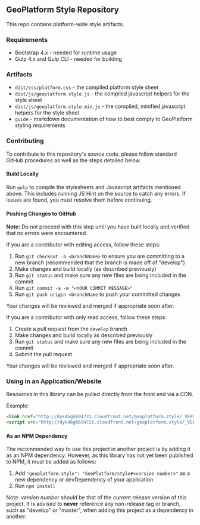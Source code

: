 ## GeoPlatform Style Repository

This repo contains platform-wide style artifacts.

### Requirements

+ Bootstrap 4.x - needed for runtime usage
+ Gulp 4.x and Gulp CLI - needed for building

### Artifacts

+ `dist/css/platform.css` - the compiled platform style sheet
+ `dist/js/geoplatform.style.js` - the compiled javascript helpers for the style sheet
+ `dist/js/geoplatform.style.min.js` - the compiled, minified javascript helpers for the style sheet
+ `guide` - markdown documentation of how to best comply to GeoPlatform styling requirements


### Contributing
To contribute to this repository's source code, please follow standard GitHub procedures as well as
the steps detailed below.  

#### Build Locally
Run `gulp` to compile the stylesheets and Javascript artifacts mentioned above. This includes
running JS Hint on the source to catch any errors. If issues are found, you must resolve them
before continuing.

#### Pushing Changes to GitHub

**Note:** Do not proceed with this step until you have built locally and verified that no errors were encountered.

If you are a contributor with editing access, follow these steps:

1. Run `git checkout -b <branchName>` to ensure you are committing to a new branch (recommended that the branch is made off of "develop")
1. Make changes and build locally (as described previously)
1. Run `git status` and make sure any new files are being included in the commit
1. Run `git commit -a -m "<YOUR COMMIT MESSAGE>"`
1. Run `git push origin <branchName` to push your committed changes

Your changes will be reviewed and merged if appropriate soon after.

If you are a contributor with only read access, follow these steps:

1. Create a pull request from the `develop` branch
1. Make changes and build locally as described previously
1. Run `git status` and make sure any new files are being included in the commit
1. Submit the pull request

Your changes will be reviewed and merged if appropriate soon after.


### Using in an Application/Website

Resources in this library can be pulled directly from the front end via a CDN.

Example:
```html
<link href="http://dyk46gk69472z.cloudfront.net/geoplatform.style/_VERSION_/css/platform.min.css"></link>
<script src="http://dyk46gk69472z.cloudfront.net/geoplatform.style/_VERSION_/js/geoplatform.style.js"></script>
```


#### As an NPM Dependency

The recommended way to use this project in another project is by adding it as an NPM dependency. However, as this
library has not yet been published to NPM, it must be added as follows:

1. Add `"geoplatform.style": "GeoPlatform/style#<version number>"` as a new dependency or devDependency of your application
1. Run `npm install`

Note: _version number_ should be that of the current release version of this project.  It is advised to __never__ reference any non-release tag or branch, such as "develop" or "master", when adding this project as a dependency in another.
